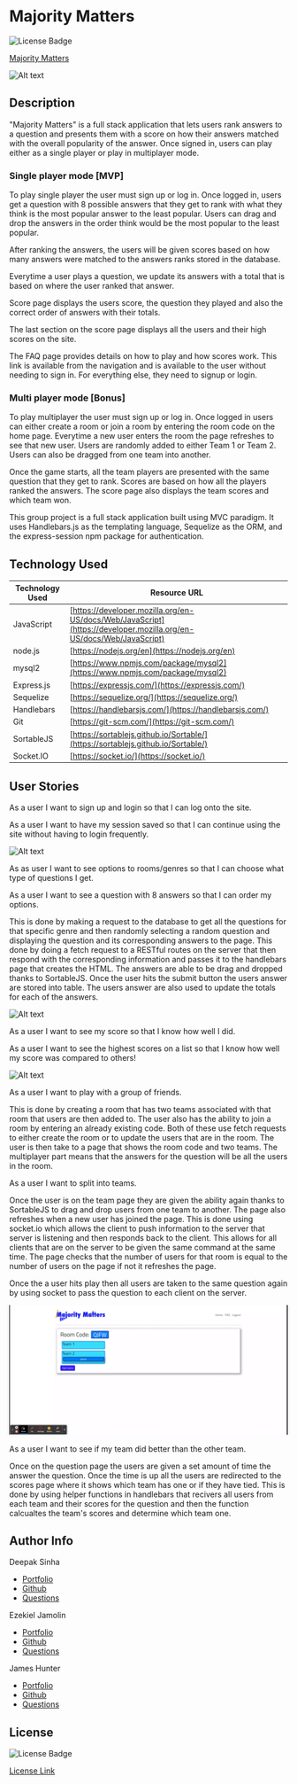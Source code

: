 # Majority Matters
![License Badge](https://img.shields.io/badge/License-MIT-yellow.svg)

[Majority Matters](https://majority-matters-080972dae02f.herokuapp.com/)

![Alt text](<public/images/Majority Matters Playthrough.gif>)

## Description 

"Majority Matters" is a full stack application that lets users rank answers to a question and presents them with a score on how their answers matched with the overall popularity of the answer.
Once signed in, users can play either as a single player or play in multiplayer mode.

### Single player mode [MVP]

To play single player the user must sign up or log in. Once logged in, users get a question with 8 possible answers that they get to rank with what they think is the most popular answer to the least popular.
Users can drag and drop the answers in the order think would be the most popular to the least popular.

After ranking the answers, the users will be given scores based on how many answers were matched to the answers ranks stored in the database. 

Everytime a user plays a question, we update its answers with a total that is based on where the user ranked that answer.

Score page displays the users score, the question they played and also the correct order of answers with their totals.

The last section on the score page displays all the users and their high scores on the site.

The FAQ page provides details on how to play and how scores work. This link is available from the navigation and is available to the user without needing to sign in.  For everything else, they need to signup or login.


### Multi player mode [Bonus]

To play multiplayer the user must sign up or log in. Once logged in users can either create a room or join a room by entering the room code on the home page. Everytime a new user enters the room the page refreshes to see that new user. Users are randomly added to either Team 1 or Team 2. Users can also be dragged from one team into another.

Once the game starts, all the team players are presented with the same question that they get to rank. Scores are based on how all the players ranked the answers. The score page also displays the team scores and which team won.

This group project is a full stack application built using MVC paradigm.
It uses Handlebars.js as the templating language, Sequelize as the ORM, and the express-session npm package for authentication.

## Technology Used 

| Technology Used         | Resource URL           | 
| ------------- |-------------| 
| JavaScript    | [https://developer.mozilla.org/en-US/docs/Web/JavaScript](https://developer.mozilla.org/en-US/docs/Web/JavaScript) | 
| node.js    | [https://nodejs.org/en](https://nodejs.org/en) | 
| mysql2    | [https://www.npmjs.com/package/mysql2](https://www.npmjs.com/package/mysql2) | 
| Express.js    | [https://expressjs.com/](https://expressjs.com/) | 
| Sequelize    | [https://sequelize.org/](https://sequelize.org/) | 
| Handlebars    | [https://handlebarsjs.com/](https://handlebarsjs.com/) | 
| Git | [https://git-scm.com/](https://git-scm.com/)     |   
| SortableJS | [https://sortablejs.github.io/Sortable/](https://sortablejs.github.io/Sortable/) |
| Socket.IO | [https://socket.io/](https://socket.io/) |

## User Stories

As a user I want to sign up and login so that I can log onto the site.

As a user I want to have my session saved so that I can continue using the site without having to login frequently.

![Alt text](<public/images/Majority Matters Login.gif>)

As as user I want to see options to rooms/genres so that I can choose what type of questions I get.

As a user I want to see a question with 8 answers so that I can order my options.

This is done by making a request to the database to get all the questions for that specific genre and then randomly selecting a random question and displaying the question and its corresponding answers to the page. This done by doing a fetch request to a RESTful routes on the server that then respond with the corresponding information and passes it to the handlebars page that creates the HTML. The answers are able to be drag and dropped thanks to SortableJS. Once the user hits the submit button the users answer are stored into table. The users answer are also used to update the totals for each of the answers.

![Alt text](<public/images/Majority Matters Question Page.gif>)

As a user I want to see my score so that I know how well I did.

As a user I want to see the highest scores on a list so that I know how well my score was compared to others!

![Alt text](<public/images/Majority Matters Playthrough.gif>)

As a user I want to play with a group of friends.

This is done by creating a room that has two teams associated with that room that users are then added to. The user also has the ability to join a room by entering an already existing code. Both of these use fetch requests to either create the room or to update the users that are in the room. The user is then take to a page that shows the room code and two teams. The multiplayer part means that the answers for the question will be all the users in the room.

As a user I want to split into teams.

Once the user is on the team page they are given the ability again thanks to SortableJS to drag and drop users from one team to another. The page also refreshes when a new user has joined the page. This is done using socket.io which allows the client to push information to the server that server is listening and then responds back to the client. This allows for all clients that are on the server to be given the same command at the same time. The page checks that the number of users for that room is equal to the number of users on the page if not it refreshes the page.

Once the a user hits play then all users are taken to the same question again by using socket to pass the question to each client on the server.

![Alt text](<public/images/Majority Matters Team Page.gif>)

As a user I want to see if my team did better than the other team.

Once on the question page the users are given a set amount of time the answer the question. Once the time is up all the users are redirected to the scores page where it shows which team has one or if they have tied. This is done by using helper functions in handlebars that recivers all users from each team and their scores for the question and then the function calcualtes the team's scores and determine which team one.


## Author Info

Deepak Sinha
* [Portfolio](https://dee-here.github.io/portfolio/)
* [Github](https://github.com/dee-here)
* [Questions ](mailto:deepakdilse@gmail.com)

Ezekiel Jamolin
* [Portfolio](https://ezekiel186.github.io/portfolio/)
* [Github](https://github.com/Ezekiel186)
* [Questions ](mailto:ezekieljamolin186@gmail.com)

James Hunter
* [Portfolio](https://jamessahunter.github.io/portfolio/)
* [Github](https://github.com/jamessahunter)
* [Questions ](mailto:jamessahunter@gmail.com)

## License
![License Badge](https://img.shields.io/badge/License-MIT-yellow.svg)  

[License Link](https://choosealicense.com/licenses/mit/)  